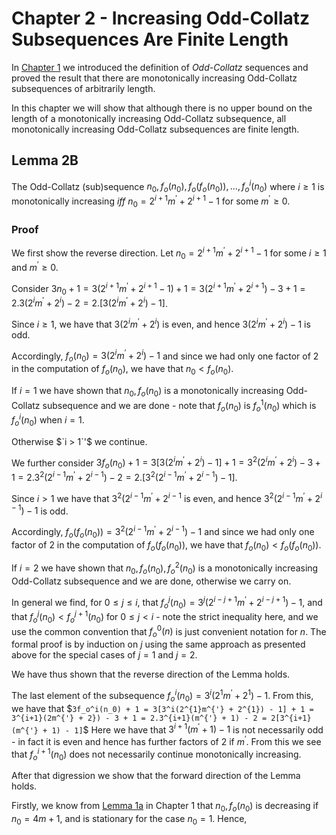 # Chapter 2 - Increasing Odd-Collatz Subsequences Are Finite Length

In [Chapter 1](Chapter-1-Unbounded-Length-Increasing-Odd-Collatz-Sequences.md) we introduced the definition of _Odd-Collatz_ sequences and proved the result that there are monotonically increasing Odd-Collatz subsequences of arbitrarily length.

In this chapter we will show that although there is no upper bound on the length of a monotonically increasing Odd-Collatz subsequence, all monotonically increasing Odd-Collatz subsequences are finite length.

## Lemma 2B

The Odd-Collatz (sub)sequence $`n_0, f_o(n_0), f_o(f_o(n_0)), \dots, f_o^{i}(n_0)`$ where $`i \geq 1`$ is monotonically increasing _iff_ $`n_0 = 2^{i+1}m^{'} + 2^{i+1} - 1`$ for some $`m^{'} \geq 0`$.

### Proof

We first show the reverse direction. Let $`n_0 = 2^{i+1}m^{'} + 2^{i+1} - 1`$ for some $`i \geq 1`$ and $`m^{'} \geq 0`$.

Consider $`3n_0+1 = 3(2^{i+1}m^{'} + 2^{i+1} - 1) + 1 = 3(2^{i+1}m^{'} + 2^{i+1}) - 3 + 1 = 2.3(2^{i}m^{'} + 2^{i}) - 2 = 2.[3(2^{i}m^{'} + 2^{i}) - 1]`$.

Since $`i \geq 1`$, we have that $`3(2^{i}m^{'} + 2^{i})`$ is even, and hence $`3(2^{i}m^{'} + 2^{i}) - 1`$ is odd.

Accordingly, $`f_o(n_0) = 3(2^{i}m^{'} + 2^{i}) - 1`$ and since we had only one factor of 2 in the computation of $`f_o(n_0)`$, we have that $`n_0 < f_o(n_0)`$.

If $`i = 1`$ we have shown that $`n_0, f_o(n_0)`$ is a monotonically increasing Odd-Collatz subsequence and we are done - note that $`f_o(n_0)`$ is $`f_o^1(n_0)`$ which is $`f_o^i(n_0)`$ when $`i = 1`$. 

Otherwise $`i > 1`'$ we continue.

We further consider $`3f_o(n_0) + 1 = 3[3(2^{i}m^{'} + 2^{i}) - 1] + 1 = 3^2(2^{i}m^{'} + 2^{i}) - 3 + 1 = 2.3^2(2^{i-1}m^{'} + 2^{i-1}) - 2 = 2.[3^2(2^{i-1}m^{'} + 2^{i-1}) - 1]`$.

Since $`i > 1`$ we have that $`3^2(2^{i-1}m^{'} + 2^{i-1}`$ is even, and hence $`3^2(2^{i-1}m^{'} + 2^{i-1}) - 1`$ is odd.

Accordingly, $`f_o(f_o(n_0)) = 3^2(2^{i-1}m^{'} + 2^{i-1}) - 1`$ and since we had only one factor of 2 in the computation of $`f_o(f_o(n_0))`$, we have that $`f_o(n_0) < f_o(f_o(n_0))`$.

If $`i = 2`$ we have shown that $`n_0, f_o(n_0), f_o^2(n_0)`$ is a monotonically increasing Odd-Collatz subsequence and we are done, otherwise we carry on.

In general we find, for $`0 \leq j \leq i`$, that $`f_o^j(n_0) = 3^j(2^{i-j+1}m^{'} + 2^{i-j+1}) - 1`$, and that $`f_o^j(n_0) < f_o^{j+1}(n_0)`$ for $`0 \leq j < i`$ - note the strict inequality here, and we use the common convention that $`f_o^0(n)`$ is just convenient notation for $`n`$. The formal proof is by induction on $`j`$ using the same approach as presented above for the special cases of $`j = 1`$ and $`j = 2`$.

We have thus shown that the reverse direction of the Lemma holds.

The last element of the subsequence $`f_o^i(n_0) = 3^i(2^{1}m^{'} + 2^{1}) - 1`$. From this, we have that $`3f_o^i(n_0) + 1 = 3[3^i(2^{1}m^{'} + 2^{1}) - 1] + 1 = 3^{i+1}(2m^{'} + 2}) - 3 + 1 = 2.3^{i+1}(m^{'} + 1) - 2 = 2[3^{i+1}(m^{'} + 1) - 1]`$ Here we have that $`3^{i+1}(m^{'} + 1) - 1`$ is not necessarily odd - in fact it is even and hence has further factors of 2 if $`m^{'}`$. From this we see that $`f_o^{i+1}(n_0)`$ does not necessarily continue monotonically increasing.

After that digression we show that the forward direction of the Lemma holds.

Firstly, we know from [Lemma 1a](Chapter-1-Unbounded-Length-Increasing-Odd-Collatz-Sequences.md#lemma-1a) in Chapter 1 that $`n_0, f_o(n_0)`$ is decreasing if $`n_0 = 4m+1`$, and is stationary for the case $`n_0 = 1`$. Hence, 







